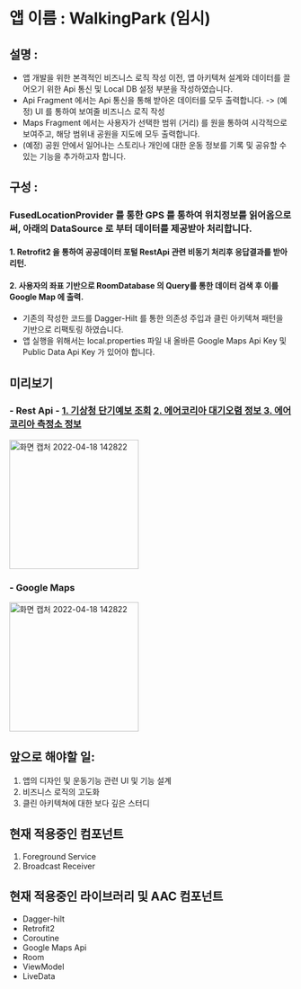 # 앱 이름 : WalkingPark (임시) 


## 설명 : 
- 앱 개발을 위한 본격적인 비즈니스 로직 작성 이전, 앱 아키텍쳐 설계와 데이터를 끌어오기 위한 Api 통신 및 Local DB 설정 부분을 작성하였습니다.
- Api Fragment 에서는 Api 통신을 통해 받아온 데이터를 모두 출력합니다. -> (예정) UI 를 통하여 보여줄 비즈니스 로직 작성
- Maps Fragment 에서는 사용자가 선택한 범위 (거리) 를 원을 통하여 시각적으로 보여주고, 해당 범위내 공원을 지도에 모두 출력합니다.
- (예정) 공원 안에서 일어나는 스토리나 개인에 대한 운동 정보를 기록 및 공유할 수 있는 기능을 추가하고자 합니다.     

## 구성 :
### FusedLocationProvider 를 통한 GPS 를 통하여 위치정보를 읽어옴으로써, 아래의 DataSource 로 부터 데이터를 제공받아 처리합니다.  
#### 1. Retrofit2 을 통하여 공공데이터 포털 RestApi 관련 비동기 처리후 응답결과를 받아 리턴.
#### 2. 사용자의 좌표 기반으로 RoomDatabase 의 Query를 통한 데이터 검색 후 이를 Google Map 에 출력. 
- 기존의 작성한 코드를 Dagger-Hilt 를 통한 의존성 주입과 클린 아키텍쳐 패턴을 기반으로 리팩토링 하였습니다.
- 앱 실행을 위해서는 local.properties 파일 내 올바른 Google Maps Api Key 및 Public Data Api Key 가 있어야 합니다. 
    
## 미리보기
### - Rest Api - <a href="https://www.data.go.kr/tcs/dss/selectApiDataDetailView.do?publicDataPk=15084084"> 1. 기상청 단기예보 조회<a> <a href="https://www.data.go.kr/tcs/dss/selectApiDataDetailView.do?publicDataPk=15073861"> 2. 에어코리아 대기오렴 정보<a><a href="https://www.data.go.kr/tcs/dss/selectApiDataDetailView.do?publicDataPk=15073877"> 3. 에어코리아 측정소 정보<a>
<img width="230" alt="화면 캡처 2022-04-18 142822" src="https://user-images.githubusercontent.com/60813834/163760073-020b2293-cc9c-4cb6-bff5-1e7499ba776a.png">

### - Google Maps
<img width="230" alt="화면 캡처 2022-04-18 142822" src="https://user-images.githubusercontent.com/60813834/163760648-acfe9591-4014-4463-89b3-62a6577d4d56.gif">

    
## 앞으로 해야할 일: 
1. 앱의 디자인 및 운동기능 관련 UI 및 기능 설계
2. 비즈니스 로직의 고도화
3. 클린 아키텍쳐에 대한 보다 깊은 스터디

## 현재 적용중인 컴포넌트
1. Foreground Service 
2. Broadcast Receiver

## 현재 적용중인 라이브러리 및 AAC 컴포넌트
- Dagger-hilt
- Retrofit2
- Coroutine
- Google Maps Api
- Room
- ViewModel
- LiveData

